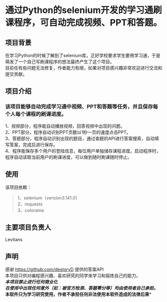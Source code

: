 # 通过Python的selenium开发的学习通刷课程序，可自动完成视频、PPT和答题。
## 项目背景
在学习Python的时候了解到了selenium库，正好学校要求学生要用学习通，于是萌发了一个自己写刷课程序的想法最终产生了这个项目。  
目前任有些问题无法修复，作者能力有限，如果对项目感兴趣非常欢迎进行交流和提交贡献。

## 项目介绍
### 该项目能够自动完成学习通中视频、PPT和答题等任务，并且保存每个人每个课程的刷课进度。  
1、视频部分，程序能自动播放视频，回答视频中出现的问题。  
2、PPT部分，程序自动识别PPT页数以1秒一页的速度点击PPT。  
3、答题部分，程序自动识别出现的题目，通过查题的API进行答案搜索，自动填写答案，完成后进行保存。  
4、程序能保存多个用户的登陆信息，每位用户单独储存课程进度。启动程序时，程序自动读取当前用户的刷课进度，可以做到随时刷课随时停止。

## 使用
该项目依赖：  
>1、selenium（*version3.141.0*）  
2、requests  
3、colorama  

## 主要项目负责人
Levitans
 
## 声明
感谢 https://github.com/destoryD 提供的答案API  
本项目只供对编程感兴趣、喜欢研究的同学来学习和锻炼自己的能力。  
***本项目禁止进行任何商业化***  
***在使用中出现任何意外（如：被官方检测、答题零分等）均由使用者自己承担。***  
**本软件只为学习研究使用，作者不承担任何非法使用本软件造成的法律后果***

